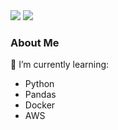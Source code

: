 <div><a href = "mailto:andrecagnon@gmail.com"><img src="https://img.shields.io/badge/Gmail-D14836?style=for-the-badge&logo=gmail&logoColor=white" target="_blank"></a>  <a href="https://www.linkedin.com/in/luizandrebc/" target="_blank"><img src="https://img.shields.io/badge/-LinkedIn-%230077B5?style=for-the-badge&logo=linkedin&logoColor=white" target="_blank"></a>   </div>  

<p></p>
  
### About Me

<p></p>



<p></p>

🌱 I’m currently learning: 

 * Python
 * Pandas
 * Docker
 * AWS

